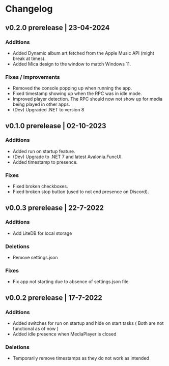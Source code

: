 # Changelog

## v0.2.0 prerelease | 23-04-2024

### Additions

- Added Dynamic album art fetched from the Apple Music API (might break at times).
- Added Mica design to the window to match Windows 11.

### Fixes / Improvements

- Removed the console popping up when running the app.
- Fixed timestamp showing up when the RPC was in idle mode.
- Improved player detection. The RPC should now not show up for media being played in other apps.
-  (Dev) Upgraded .NET to version 8

## v0.1.0 prerelease | 02-10-2023

### Additions

- Added run on startup feature.
- (Dev) Upgrade to .NET 7 and latest Avalonia.FuncUI.
- Added timestamp to presence.

### Fixes

- Fixed broken checkboxes.
- Fixed broken stop button (used to not end presence on Discord).

## v0.0.3 prerelease | 22-7-2022

### Additions

- Add LiteDB for local storage

### Deletions

- Remove settings.json

### Fixes

- Fix app not starting due to absence of settings.json file

## v0.0.2 prerelease | 17-7-2022

### Additions

- Added switches for run on startup and hide on start tasks ( Both are not functional as of now )
- Added idle presence when MediaPlayer is closed

### Deletions

- Temporarily remove timestamps as they do not work as intended
